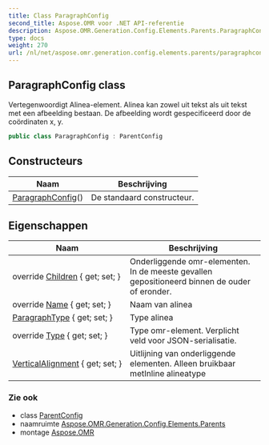 ```yaml
---
title: Class ParagraphConfig
second_title: Aspose.OMR voor .NET API-referentie
description: Aspose.OMR.Generation.Config.Elements.Parents.ParagraphConfig klas. Vertegenwoordigt Alineaelement. Alinea kan zowel uit tekst als uit tekst met een afbeelding bestaan. De afbeelding wordt gespecificeerd door de coördinaten x y.
type: docs
weight: 270
url: /nl/net/aspose.omr.generation.config.elements.parents/paragraphconfig/
---
```

## ParagraphConfig class

Vertegenwoordigt Alinea-element. Alinea kan zowel uit tekst als uit tekst met een afbeelding bestaan. De afbeelding wordt gespecificeerd door de coördinaten x, y.

```csharp
public class ParagraphConfig : ParentConfig
```

## Constructeurs

| Naam | Beschrijving |
| --- | --- |
| [ParagraphConfig](paragraphconfig/)() | De standaard constructeur. |

## Eigenschappen

| Naam | Beschrijving |
| --- | --- |
| override [Children](../../aspose.omr.generation.config.elements.parents/paragraphconfig/children/) { get; set; } | Onderliggende omr-elementen. In de meeste gevallen gepositioneerd binnen de ouder of eronder. |
| override [Name](../../aspose.omr.generation.config.elements.parents/paragraphconfig/name/) { get; set; } | Naam van alinea |
| [ParagraphType](../../aspose.omr.generation.config.elements.parents/paragraphconfig/paragraphtype/) { get; set; } | Type alinea |
| override [Type](../../aspose.omr.generation.config.elements.parents/paragraphconfig/type/) { get; set; } | Type omr-element. Verplicht veld voor JSON-serialisatie. |
| [VerticalAlignment](../../aspose.omr.generation.config.elements.parents/paragraphconfig/verticalalignment/) { get; set; } | Uitlijning van onderliggende elementen. Alleen bruikbaar metInline alineatype |

### Zie ook

* class [ParentConfig](../../aspose.omr.generation.config/parentconfig/)
* naamruimte [Aspose.OMR.Generation.Config.Elements.Parents](../../aspose.omr.generation.config.elements.parents/)
* montage [Aspose.OMR](../../)


